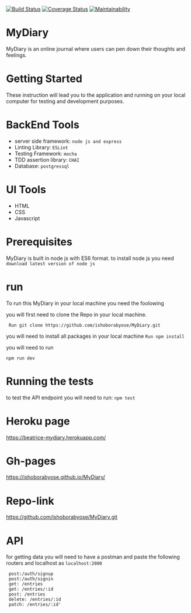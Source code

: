 [![Build Status](https://travis-ci.org/ishoborabyose/MyDiary.svg?branch=develop)](https://travis-ci.org/ishoborabyose/MyDiary)
[![Coverage Status](https://coveralls.io/repos/github/ishoborabyose/MyDiary/badge.svg?branch=develop)](https://coveralls.io/github/ishoborabyose/MyDiary?branch=develop)
[![Maintainability](https://api.codeclimate.com/v1/badges/9866de57cd49a0aca06f/maintainability)](https://codeclimate.com/github/ishoborabyose/MyDiary/maintainability)

# MyDiary 

MyDiary is an online journal where users can pen down their thoughts and feelings.

# Getting Started

These instruction will lead you to the application  and running on your local computer for testing and development purposes. 

# BackEnd Tools

- server side framework: ```node js and express```
- Linting Library: ```ESLint```
- Testing Framework: ```mocha```
- TDD assertion library: ```CHAI```
- Database: ```postgressql``` 

# UI Tools

- HTML
- CSS
- Javascript


# Prerequisites

MyDiary is built in node js with ES6 format. to install node js you need 
``` download latest version of node js```

# run

To run this MyDiary in your local machine you need the foolowing

you will first need to clone the Repo in your local machine.

``` Run git clone https://github.com/ishoborabyose/MyDiary.git```

you will need to install all packages in your local machine
```Run npm install```

you will need to run 

```npm run dev```


# Running the tests
to test the API endpoint you will need to run:
```npm test```
# Heroku page
https://beatrice-mydiary.herokuapp.com/

# Gh-pages

https://ishoborabyose.github.io/MyDiary/

# Repo-link

https://github.com/ishoborabyose/MyDiary.git


# API
for getting data you will need to have a postman and paste the following routers and localhost as
```localhost:2000```

``` 
 post:/auth/signup
 post:/auth/signin
 get: /entries
 get: /entries/:id
 post: /entries
 delete: /entries/:id
 patch: /entries/:id'
 ```




